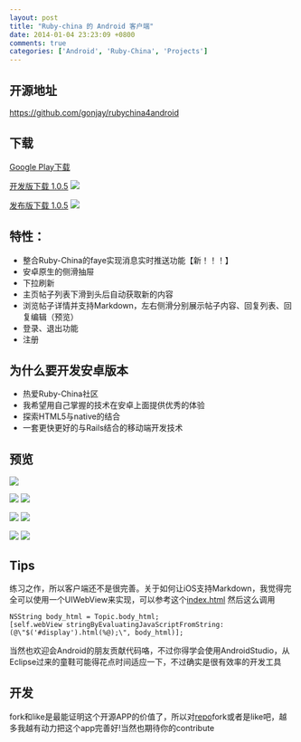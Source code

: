 ```yaml
---
layout: post
title: "Ruby-china 的 Android 客户端"
date: 2014-01-04 23:23:09 +0800
comments: true
categories: ['Android', 'Ruby-China', 'Projects']
---
```

## 开源地址
  https://github.com/gonjay/rubychina4android

## 下载

  [Google Play下载](https://play.google.com/store/apps/details?id=org.rubychina.app)

  [开发版下载 1.0.5](https://github.com/gonjay/rubychina4android/blob/master/app/build/apk/app-debug-unaligned.apk?raw=true)
  ![](https://raw.github.com/gonjay/rubychina4android/master/shots/unsigned-apk.png)

  [发布版下载 1.0.5](https://github.com/gonjay/rubychina4android/blob/master/app/build/apk/app-debug-unaligned.apk?raw=true)
  ![](https://raw.github.com/gonjay/rubychina4android/master/shots/signed-apk.png)

## 特性：

 * 整合Ruby-China的faye实现消息实时推送功能【新！！！】
 * 安卓原生的侧滑抽屉
 * 下拉刷新
 * 主页帖子列表下滑到头后自动获取新的内容
 * 浏览帖子详情并支持Markdown，左右侧滑分别展示帖子内容、回复列表、回复编辑（预览）
 * 登录、退出功能
 * 注册

## 为什么要开发安卓版本

 * 热爱Ruby-China社区
 * 我希望用自己掌握的技术在安卓上面提供优秀的体验
 * 探索HTML5与native的结合
 * 一套更快更好的与Rails结合的移动端开发技术

## 预览

![](http://rubychina.qiniudn.com/Screenshot_2014-02-12-12-33-06.png?imageView2/1/w/300/h/550)

![](http://rubychina.qiniudn.com/media-20140204%20(1).png?imageView2/1/w/300/h/550) ![](http://rubychina.qiniudn.com/device-2014-02-10-232412.png?imageView2/1/w/300/h/550)

![](http://rubychina.qiniudn.com/media-20140204.png?imageView2/1/w/300/h/550) ![](http://rubychina.qiniudn.com/device-2014-02-07-135606.png?imageView2/1/w/300/h/550)

![](http://rubychina.qiniudn.com/media-20140204%20(2).png?imageView2/1/w/300/h/550) ![](http://rubychina.qiniudn.com/media-20140204%20(3).png?imageView2/1/w/300/h/550)

## Tips

 练习之作，所以客户端还不是很完善。关于如何让iOS支持Markdown，我觉得完全可以使用一个UIWebView来实现，可以参考这个[index.html](https://github.com/gonjay/rubychina4android/blob/master/app/src/main/assets/index.html)
 然后这么调用
```
NSString body_html = Topic.body_html;
[self.webView stringByEvaluatingJavaScriptFromString:(@\"$('#display').html(%@);\", body_html)];
```
 当然也欢迎会Android的朋友贡献代码咯，不过你得学会使用AndroidStudio，从Eclipse过来的童鞋可能得花点时间适应一下，不过确实是很有效率的开发工具

## 开发

  fork和like是最能证明这个开源APP的价值了，所以对[repo](https://github.com/gonjay/rubychina4android)fork或者是like吧，越多我越有动力把这个app完善好!当然也期待你的contribute